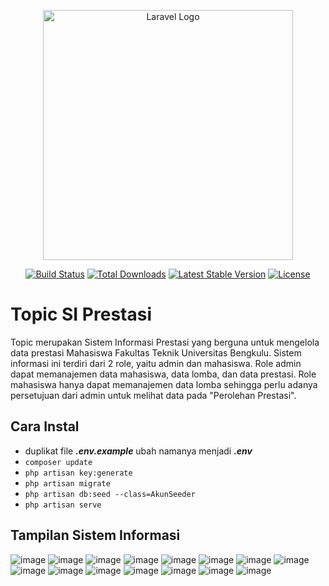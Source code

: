 <p align="center"><a href="https://laravel.com" target="_blank"><img src="https://raw.githubusercontent.com/laravel/art/master/logo-lockup/5%20SVG/2%20CMYK/1%20Full%20Color/laravel-logolockup-cmyk-red.svg" width="400" alt="Laravel Logo"></a></p>

<p align="center">
<a href="https://travis-ci.org/laravel/framework"><img src="https://travis-ci.org/laravel/framework.svg" alt="Build Status"></a>
<a href="https://packagist.org/packages/laravel/framework"><img src="https://img.shields.io/packagist/dt/laravel/framework" alt="Total Downloads"></a>
<a href="https://packagist.org/packages/laravel/framework"><img src="https://img.shields.io/packagist/v/laravel/framework" alt="Latest Stable Version"></a>
<a href="https://packagist.org/packages/laravel/framework"><img src="https://img.shields.io/packagist/l/laravel/framework" alt="License"></a>
</p>

# Topic SI Prestasi
Topic merupakan Sistem Informasi Prestasi yang berguna untuk mengelola data prestasi Mahasiswa Fakultas Teknik Universitas Bengkulu.
Sistem informasi ini terdiri dari 2 role, yaitu admin dan mahasiswa. Role admin dapat memanajemen data mahasiswa, data lomba, dan data prestasi.
Role mahasiswa hanya dapat memanajemen data lomba sehingga perlu adanya persetujuan dari admin untuk melihat data pada "Perolehan Prestasi".<br>

## Cara Instal
- duplikat file <em><strong>.env.example</strong></em> ubah namanya menjadi <em><strong>.env</strong></em>
- `composer update`
- `php artisan key:generate`
- `php artisan migrate`
- `php artisan db:seed --class=AkunSeeder`
- `php artisan serve`

## Tampilan Sistem Informasi

![image](https://github.com/alalghzy/Topic-SI-Prestasi/assets/65043099/dfcc2d72-3bbc-48b4-98c0-bea91de4466a)
![image](https://github.com/alalghzy/Topic-SI-Prestasi/assets/65043099/01d5fd68-91d9-4d53-a3b3-4565ad99b6de)
![image](https://github.com/alalghzy/Topic-SI-Prestasi/assets/65043099/b7269a23-675a-4695-89fd-cceb3ab6307f)
![image](https://github.com/alalghzy/Topic-SI-Prestasi/assets/65043099/848dd855-45c5-44ef-812e-b54cd5ba8410)
![image](https://github.com/alalghzy/Topic-SI-Prestasi/assets/65043099/c0caca1f-5f03-418c-b526-d10e1dda33b5)
![image](https://github.com/alalghzy/Topic-SI-Prestasi/assets/65043099/4adf1898-be4f-4317-9ba7-32040d8eb79a)
![image](https://github.com/alalghzy/Topic-SI-Prestasi/assets/65043099/bad62828-f035-4dd4-8990-3684e5e28948)
![image](https://github.com/alalghzy/Topic-SI-Prestasi/assets/65043099/416f6a1a-6cf2-4c63-81ee-1713ebd79a96)
![image](https://github.com/alalghzy/Topic-SI-Prestasi/assets/65043099/bf265ed8-5c55-49e6-8b47-35dba77faa30)
![image](https://github.com/alalghzy/Topic-SI-Prestasi/assets/65043099/eade27d8-b168-46d3-b10a-831135f98943)
![image](https://github.com/alalghzy/Topic-SI-Prestasi/assets/65043099/db530c91-57ad-45a0-8956-d01df8f16c54)
![image](https://github.com/alalghzy/Topic-SI-Prestasi/assets/65043099/58d8e7fb-bf7f-42c3-8f17-ea6a89da1026)
![image](https://github.com/alalghzy/Topic-SI-Prestasi/assets/65043099/68647bd3-9290-4548-8b7f-12cfc4a756d6)
![image](https://github.com/alalghzy/Topic-SI-Prestasi/assets/65043099/bb553ab3-d56a-4cac-a6fc-b49062097c9c)
![image](https://github.com/alalghzy/Topic-SI-Prestasi/assets/65043099/64d6a979-89ed-4267-b894-2ca7cfeaf6a2)

## 

